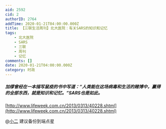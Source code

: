 ```yaml
---
aid: 2592
cid: 2
authorID: 2764
addTime: 2020-01-21T04:00:00.000Z
title: 【三联生活周刊】北大医院：有关SARS的知识和记忆
tags:
    - 北大医院
    - SARS
    - 三联
    - 周刊
    - 记忆
comments: []
date: 2020-01-21T04:00:00.000Z
category: 时政
---
```


##### [](#%E5%8A%A0%E7%BC%AA%E6%9B%BE%E7%BB%8F%E5%9C%A8%E4%B8%80%E6%9C%AC%E6%8F%8F%E5%86%99%E9%BC%A0%E7%96%AB%E7%9A%84%E4%B9%A6%E4%B8%AD%E5%86%99%E9%81%93-%E4%BA%BA%E7%B1%BB%E8%83%BD%E5%9C%A8%E8%BF%99%E5%9C%BA%E7%97%85%E6%AF%92%E5%92%8C%E7%94%9F%E6%B4%BB%E7%9A%84%E8%B5%8C%E5%8D%9A%E4%B8%AD-%E8%B5%A2%E5%BE%97%E7%9A%84%E5%85%A8%E9%83%A8%E4%B8%9C%E8%A5%BF-%E5%B0%B1%E6%98%AF%E7%9F%A5%E8%AF%86%E5%92%8C%E8%AE%B0%E5%BF%86-sars%E4%B9%9F%E6%98%AF%E5%A6%82%E6%AD%A4)加缪曾经在一本描写鼠疫的书中写道：“人类能在这场病毒和生活的赌博中，赢得的全部东西，就是知识和记忆。”SARS也是如此。

[http://www.lifeweek.com.cn/2013/0313/40228.shtml](http://www.lifeweek.com.cn/2013/0313/40228.shtml)

@[小二](/member/%E5%B0%8F%E4%BA%8C) 建议备份到端点星
